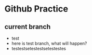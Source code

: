 # Github Practice

## current branch
* test
* here is test branch, what will happen?
* testestsetestestsetestestes
